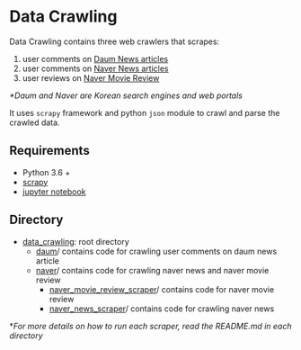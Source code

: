 # Data Crawling

Data Crawling contains three web crawlers that scrapes:

1) user comments on [Daum News articles](https://media.daum.net/) </br>
2) user comments on [Naver News articles](https://news.naver.com/) </br>
3) user reviews on [Naver Movie Review](https://movie.naver.com)

_*Daum and Naver are Korean search engines and web portals_

It uses `scrapy` framework and python `json` module to crawl and parse the crawled data.

## Requirements

* Python 3.6 +
* [scrapy](https://scrapy.org/)
* [jupyter notebook](https://jupyter.org/install)


## Directory
* [data_crawling](https://github.com/hkimkim/data_crawling):  root directory
    * [daum](https://github.com/hkimkim/data_crawling/tree/master/daum/)/ contains code for crawling user comments on daum news article </br>
    * [naver](https://github.com/hkimkim/data_crawling/tree/master/naver)/ contains code for crawling naver news and naver movie review
        * [naver_movie_review_scraper](https://github.com/hkimkim/data_crawling/tree/master/naver/naver_movie_review_scraper)/ contains code for naver movie review
        * [naver_news_scraper](https://github.com/hkimkim/data_crawling/tree/master/naver/naver_news_scraper)/ contains code for crawling naver news

*_For more details on how to run each scraper, read the README.md in each directory_
